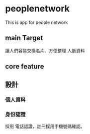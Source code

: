 # peoplenetwork
This is app for people network
## main Target
讓人們容易交換名片、方便整理 人脈資料

## core feature



## 設計
### 個人資料
### 身份認證
採用 電話認證，註冊採用手機號碼確認。

